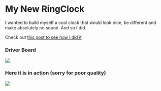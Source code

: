 # My New RingClock

I wanted to build myself a cool clock that would look nice, be different and make absolutely no sound. And so I did. 

Check out [this post to see how I did it](https://sasakaranovic.com/projects/ringclock/)

### Driver Board
![](https://sasakaranovic.com/wp-content/uploads/2018/10/IMG_20180921_231300-768x576.jpg)


### Here it is in action (sorry for poor quality)
![](https://sasakaranovic.com/wp-content/uploads/2018/10/RingClock.gif)
